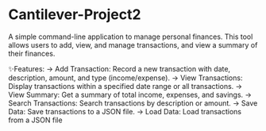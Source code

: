 # Cantilever-Project2
A simple command-line application to manage personal finances. This tool allows users to add, view, and manage transactions, and view a summary of their finances.

✨Features:
-> Add Transaction: Record a new transaction with date, description, amount, and type (income/expense).
-> View Transactions: Display transactions within a specified date range or all transactions.
-> View Summary: Get a summary of total income, expenses, and savings.
-> Search Transactions: Search transactions by description or amount.
-> Save Data: Save transactions to a JSON file.
-> Load Data: Load transactions from a JSON file

